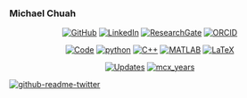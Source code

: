 ### Michael Chuah

<p align="center">
    <a href="https://github.com/mcx" target="_blank"><img alt="GitHub" src="https://img.shields.io/badge/-@mcx-181717?style=flat-square&logo=GitHub&logoColor=white"></a>
    <a href="https://www.linkedin.com/in/michaelchuah" target="_blank"><img alt="LinkedIn" src="https://img.shields.io/badge/-LinkedIn-0077B5?style=flat-square&logo=Linkedin&logoColor=white"></a>
    <a href="https://www.researchgate.net/profile/Michael-Chuah" target="_blank"><img alt="ResearchGate" src="https://img.shields.io/badge/-ResearchGate-00CCBB?style=flat-square&logo=ResearchGate&logoColor=white"></a>
    <a href="https://orcid.org/0000-0002-0172-0339" target="_blank"><img alt="ORCID" src="https://img.shields.io/badge/-ORCID-A6CE39?style=flat-square&logo=ORCID&logoColor=white"></a>
</p>

<p align="center">
    <a href="https://github.com/mcx?tab=repositories" target="_blank"><img alt="Code" src="https://img.shields.io/badge/-code-000000?style=flat-square&logo=Plex&logoColor=white"></a>
    <a href="https://github.com/mcx?tab=repositories&language=python" target="_blank"><img alt="python" src="https://img.shields.io/badge/-python-3776AB?style=flat-square&logo=Python&logoColor=white"></a>
    <a href="https://github.com/mcx?tab=repositories&language=c%2B%2B" target="_blank"><img alt="C++" src="https://img.shields.io/badge/-C%2B%2B-00599C?style=flat-square&logo=C%2B%2B&logoColor=white"></a>
    <a href="https://github.com/mcx?tab=repositories&language=matlab" target="_blank"><img alt="MATLAB" src="https://img.shields.io/badge/-MATLAB-0076A8?style=flat-square&logo=Mathworks&logoColor=white"></a>
    <a href="https://github.com/mcx?tab=repositories&language=TeX" target="_blank"><img alt="LaTeX" src="https://img.shields.io/badge/-LaTeX-008080?style=flat-square&logo=LaTeX&logoColor=white"></a>
</p>


<p align="center">
    <a href="https://github.com/mcx?tab=followers"><img alt="Updates" src="https://img.shields.io/badge/--000000?style=flat-square&logo=RSS&logoColor=white&label=Updates"></a>
    <a href="https://github.com/mcx" target="_blank"><img alt="mcx_years" src="https://badges.strrl.dev/years/mcx?logo=GitHub&label=Years&color=success&logoColor=white&style=flat-square"/></a>
</p>



<!--
<p align="center">
    <img alt = "GitHub Stats" src="https://github-readme-stats.vercel.app/api?username=mcx&theme=gotham&show_icons=true">
    <br>
    <img alt = "Top Language" src="https://github-readme-stats.vercel.app/api/top-langs/?username=mcx&theme=gotham&show_icons=true">
</p>
-->

<!-- <p align="center"> -->
  [![github-readme-twitter](https://github-readme-twitter.gazf.vercel.app/api?id=mcccxx&layout=wide&dark_mode=on)](https://twitter.com/mcccxx)
<!-- </p> -->

<!--
**mcx/mcx** is a ✨ _special_ ✨ repository because its `README.md` (this file) appears on your GitHub profile.

Here are some ideas to get you started:

- 🔭 I’m currently working on ...
- 🌱 I’m currently learning ...
- 👯 I’m looking to collaborate on ...
- 🤔 I’m looking for help with ...
- 💬 Ask me about ...
- 📫 How to reach me: ...
- 😄 Pronouns: ...
- ⚡ Fun fact: ...
-->
